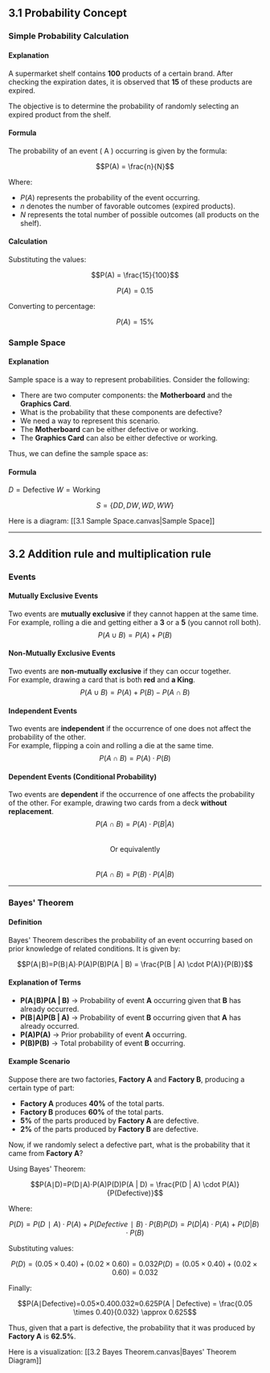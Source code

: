 ## 3.1 Probability Concept  

### Simple Probability Calculation
#### Explanation
A supermarket shelf contains **100** products of a certain brand. After checking the expiration dates, it is observed that **15** of these products are expired.

The objective is to determine the probability of randomly selecting an expired product from the shelf.

#### Formula
The probability of an event \( A \) occurring is given by the formula:

$$P(A) = \frac{n}{N}$$

Where:
- $P(A)$ represents the probability of the event occurring.
- $n$ denotes the number of favorable outcomes (expired products).
- $N$ represents the total number of possible outcomes (all products on the shelf).

#### Calculation
Substituting the values:

$$P(A) = \frac{15}{100}$$

$$P(A) = 0.15$$

Converting to percentage:

$$P(A) = 15\%$$


### Sample Space  
#### Explanation
Sample space is a way to represent probabilities. Consider the following:  

- There are two computer components: the **Motherboard** and the **Graphics Card**.  
- What is the probability that these components are defective?  
- We need a way to represent this scenario.  
- The **Motherboard** can be either defective or working.  
- The **Graphics Card** can also be either defective or working.  

Thus, we can define the sample space as: 

#### Formula
$D = \text{Defective}$
$W = \text{Working}$

$$S = \{DD, DW, WD, WW\}$$  

Here is a diagram: [[3.1 Sample Space.canvas|Sample Space]]

---

## 3.2 Addition rule and multiplication rule

### Events  
#### Mutually Exclusive Events  
Two events are **mutually exclusive** if they cannot happen at the same time.  
For example, rolling a die and getting either a **3** or a **5** (you cannot roll both).  
$$
P(A \cup B) = P(A) + P(B)
$$  

#### Non-Mutually Exclusive Events  
Two events are **non-mutually exclusive** if they can occur together.  
For example, drawing a card that is both **red** and **a King**.  
$$
P(A \cup B) = P(A) + P(B) - P(A \cap B)
$$  

#### Independent Events  
Two events are **independent** if the occurrence of one does not affect the probability of the other.  
For example, flipping a coin and rolling a die at the same time.  
$$
P(A \cap B) = P(A) \cdot P(B)
$$  

#### Dependent Events (Conditional Probability)  
Two events are **dependent** if the occurrence of one affects the probability of the other. 
For example, drawing two cards from a deck **without replacement**.  
$$
P(A \cap B) = P(A) \cdot P(B | A)
$$  
$$ \text{Or equivalently} $$  
$$
P(A \cap B) = P(B) \cdot P(A | B)
$$  

---


### Bayes' Theorem

#### Definition

Bayes' Theorem describes the probability of an event occurring based on prior knowledge of related conditions. It is given by:

$$P(A∣B)=P(B∣A)⋅P(A)P(B)P(A | B) = \frac{P(B | A) \cdot P(A)}{P(B)}$$

#### Explanation of Terms

- **P(A∣B)P(A | B)** → Probability of event **A** occurring given that **B** has already occurred.
- **P(B∣A)P(B | A)** → Probability of event **B** occurring given that **A** has already occurred.
- **P(A)P(A)** → Prior probability of event **A** occurring.
- **P(B)P(B)** → Total probability of event **B** occurring.

#### Example Scenario

Suppose there are two factories, **Factory A** and **Factory B**, producing a certain type of part:

- **Factory A** produces **40%** of the total parts.
- **Factory B** produces **60%** of the total parts.
- **5%** of the parts produced by **Factory A** are defective.
- **2%** of the parts produced by **Factory B** are defective.

Now, if we randomly select a defective part, what is the probability that it came from **Factory A**?

Using Bayes' Theorem:

$$P(A∣D)=P(D∣A)⋅P(A)P(D)P(A | D) = \frac{P(D | A) \cdot P(A)}{P(Defective)}$$

Where:

$$P(D)=P(D∣A)⋅P(A)+P(Defective∣B)⋅P(B)P(D) = P(D | A) \cdot P(A) + P(D | B) \cdot P(B)$$

Substituting values:

$$P(D)=(0.05×0.40)+(0.02×0.60)=0.032P(D) = (0.05 \times 0.40) + (0.02 \times 0.60) = 0.032$$

Finally:

$$P(A∣Defective)=0.05×0.400.032≈0.625P(A | Defective) = \frac{0.05 \times 0.40}{0.032} \approx 0.625$$

Thus, given that a part is defective, the probability that it was produced by **Factory A** is **62.5%**.

Here is a visualization: [[3.2 Bayes Theorem.canvas|Bayes' Theorem Diagram]]